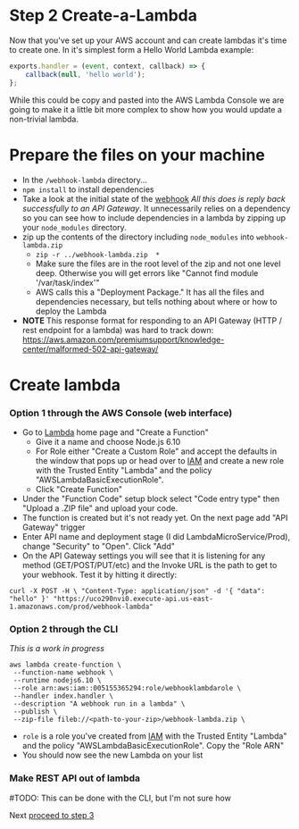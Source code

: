 Step 2 Create-a-Lambda
=======================

Now that you've set up your AWS account and can create lambdas it's time to create one.  In it's simplest form a Hello World Lambda example:
```js
exports.handler = (event, context, callback) => {
    callback(null, 'hello world');
};
```

While this could be copy and pasted into the AWS Lambda Console we are going to make it a little bit more complex to show how you would update a non-trivial lambda.

# Prepare the files on your machine
- In the `/webhook-lambda` directory...
- `npm install` to install dependencies
- Take a look at the initial state of the [webhook](webhook-lambda/index.js)  *All this does is reply back successfully to an API Gateway*.  It unnecessarily relies on a dependency so you can see how to include dependencies in a lambda by zipping up your `node_modules` directory.
- zip up the contents of the directory including `node_modules` into `webhook-lambda.zip`
  - `zip -r ../webhook-lambda.zip  *`
  - Make sure the files are in the root level of the zip and not one level deep.  Otherwise you will get errors like "Cannot find module '/var/task/index'"
  - AWS calls this a "Deployment Package."  It has all the files and dependencies necessary, but tells nothing about where or how to deploy the Lambda
- **NOTE** This response format for responding to an API Gateway (HTTP / rest endpoint for a lambda) was hard to track down: https://aws.amazon.com/premiumsupport/knowledge-center/malformed-502-api-gateway/

# Create lambda

### Option 1 through the AWS Console (web interface)
- Go to [Lambda](https://console.aws.amazon.com/lambda/home) home page and "Create a Function"
  - Give it a name and choose Node.js 6.10
  - For Role either "Create a Custom Role" and accept the defaults in the window that pops up or head over to [IAM](https://console.aws.amazon.com/iam/home) and create a new role with the Trusted Entity "Lambda" and the policy "AWSLambdaBasicExecutionRole".
  - Click "Create Function"
- Under the "Function Code" setup block select "Code entry type" then "Upload a .ZIP file" and upload your code.
- The function is created but it's not ready yet. On the next page add "API Gateway" trigger
- Enter API name and deployment stage (I did LambdaMicroService/Prod), change "Security" to "Open".  Click "Add"
- On the API Gateway settings you will see that it is listening for any method (GET/POST/PUT/etc) and the Invoke URL is the path to get to your webhook.  Test it by hitting it directly:
```
curl -X POST -H \ "Content-Type: application/json" -d '{ "data": "hello" }' "https://uco290nvi0.execute-api.us-east-1.amazonaws.com/prod/webhook-lambda"
```

### Option 2 through the CLI
_This is a work in progress_
```
aws lambda create-function \
 --function-name webhook \
 --runtime nodejs6.10 \
 --role arn:aws:iam::005155365294:role/webhooklambdarole \
 --handler index.handler \
 --description "A webhook run in a lambda" \
 --publish \
 --zip-file fileb://<path-to-your-zip>/webhook-lambda.zip \
```
- `role` is a role you've created from [IAM](https://console.aws.amazon.com/iam/home) with the Trusted Entity "Lambda" and the policy "AWSLambdaBasicExecutionRole".  Copy the "Role ARN"
- You should now see the new Lambda on your list

### Make REST API out of lambda
#TODO: This can be done with the CLI, but I'm not sure how


Next [proceed to step 3](../03_webhook_that_lambda/)
